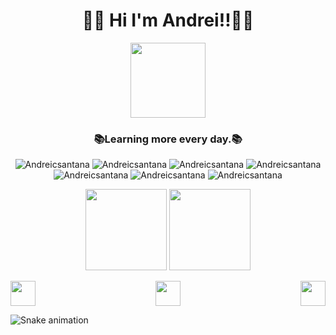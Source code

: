 <div align="center">
  
 <h1> 👾👾 Hi I'm Andrei!!👾👾</h1>
  
  <img widht=130 height=120 align="center" src="https://github.com/TheDudeThatCode/TheDudeThatCode/blob/master/Assets/Mario_Hello_Big.gif">
  
   ### 📚Learning more every day.📚
  
 
  ![Andreicsantana](https://img.shields.io/badge/CSS-239120?&style=for-the-badge&logo=css3&logoColor=white)
  ![Andreicsantana](https://img.shields.io/badge/JavaScript-F7DF1E?style=for-the-badge&logo=javascript&logoColor=black)
  ![Andreicsantana](https://img.shields.io/badge/HTML-239120?style=for-the-badge&logo=html5&logoColor=white)
  ![Andreicsantana](https://img.shields.io/badge/Python-14354C?style=for-the-badge&logo=python&logoColor=white)
  ![Andreicsantana](https://img.shields.io/badge/C%2B%2B-00599C?style=for-the-badge&logo=c%2B%2B&logoColor=white)
  ![Andreicsantana](https://img.shields.io/badge/C%23-239120?style=for-the-badge&logo=c-sharp&logoColor=white)
  ![Andreicsantana](https://img.shields.io/badge/Java-ED8B00?style=for-the-badge&logo=java&logoColor=white)



 <div align="center">
  <img height="130em" src="https://github-readme-stats.vercel.app/api?username=Igorcbraz&show_icons=true&theme=midnight-purple" style="max-width:100%;">
   <img height="130em" src="https://github-readme-stats.vercel.app/api/top-langs/?username=Igorcbraz&layout=compact&theme=midnight-purple" style="max-width:100%;">
</div>
 </div>
 
 <p>
  <img widht=40 height=40 align="left" src="https://github.com/TheDudeThatCode/TheDudeThatCode/blob/master/Assets/powerup.gif">
   <img widht=40 height=40 align="right" src="https://github.com/TheDudeThatCode/TheDudeThatCode/blob/master/Assets/powerup.gif">
</p>

<div align="center">
     <img widht=40 height=40 src="https://github.com/TheDudeThatCode/TheDudeThatCode/blob/master/Assets/coin.gif">
</div>

![Snake animation](https://github.com/Andreicsantna/Andreicsantana/blob/output/github-contribution-grid-snake.svg)
